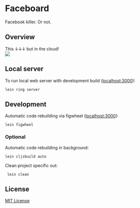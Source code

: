 # Faceboard

Facebook killer. Or not.

## Overview

This ↓↓↓ but in the cloud!<br>
<a href="https://thesacredprofession.files.wordpress.com/2012/08/abby-with-faceboard1.jpg"><img src="https://thesacredprofession.files.wordpress.com/2012/08/abby-with-faceboard1.jpg" style="max-width:900px"></a>

## Local server

To run local web server with development build ([localhost:3000](localhost:3000)):

    lein ring server

## Development

Automatic code rebuilding via figwheel ([localhost:3000](localhost:3000)):

    lein figwheel

### Optional

Automatic code rebuilding in background:

    lein cljsbuild auto

Clean project specific out:

     lein clean

## License

[MIT License](http://opensource.org/licenses/MIT)
